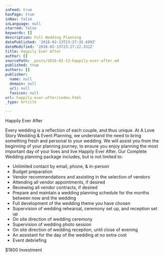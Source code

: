 ```yaml
---
inFeed: true
hasPage: true
inNav: false
inLanguage: null
starred: false
keywords: []
description: Full Wedding Planning
datePublished: '2016-02-13T23:27:35.689Z'
dateModified: '2016-02-13T23:27:22.331Z'
title: Happily Ever After
author: []
sourcePath: _posts/2016-02-13-happily-ever-after.md
published: true
authors: []
publisher:
  name: null
  domain: null
  url: null
  favicon: null
url: happily-ever-after/index.html
_type: Article

---
```

Happily Ever After

Every wedding is a reflection of each couple, and thus unique. At A Love Story Wedding & Event Planning, we understand the need to bring something fresh and personal to your wedding. We will assist you from the beginning of your planning journey, to ensure you enjoy planning the most important day of your lives and live Happily Ever After. Our Complete Wedding planning package includes, but is not limited to:

* Unlimited contact by email, phone, & in-person
* Budget preparation
* Vendor recommendations and assisting in the selection of vendors
* Attending all vendor appointments, if desired
* Reviewing all vendor contracts, if desired
* Prepare and maintain a wedding planning schedule for the months between now and the wedding
* Full development of the wedding theme you have chosen
* Supervision of wedding rehearsal, ceremony set up, and reception set up
* On site direction of wedding ceremony
* Supervision of wedding photo session
* On site direction of wedding reception, until close of evening
* An assistant for the day of the wedding at no extra cost
* Event debriefing

$1800 Investment